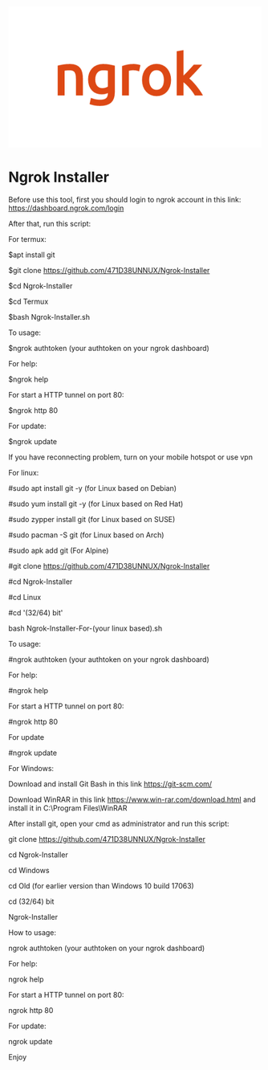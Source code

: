 ![](ngrok+(1).png)

# Ngrok Installer

Before use this tool, first you should login to ngrok account in this link: https://dashboard.ngrok.com/login 

After that, run this script:

For termux:

$apt install git

$git clone https://github.com/471D38UNNUX/Ngrok-Installer

$cd Ngrok-Installer

$cd Termux

$bash Ngrok-Installer.sh

To usage:

$ngrok authtoken (your authtoken on your ngrok dashboard)

For help:

$ngrok help

For start a HTTP tunnel on port 80:

$ngrok http 80

For update:

$ngrok update

If you have reconnecting problem, turn on your mobile hotspot or use vpn

For linux:


#sudo apt install git -y (for Linux based on Debian)

#sudo yum install git -y (for Linux based on Red Hat)

#sudo zypper install git (for Linux based on SUSE)

#sudo  pacman -S git (for Linux based on Arch)

#sudo apk add git (For Alpine)

#git clone https://github.com/471D38UNNUX/Ngrok-Installer

#cd Ngrok-Installer

#cd Linux

#cd '(32/64) bit'

bash Ngrok-Installer-For-(your linux based).sh

To usage:

#ngrok authtoken (your authtoken on your ngrok dashboard)

For help:

#ngrok help

For start a HTTP tunnel on port 80:

#ngrok http 80

For update

#ngrok update

For Windows:

Download and install Git Bash in this link https://git-scm.com/

Download WinRAR in this link https://www.win-rar.com/download.html and install it in C:\Program Files\WinRAR

After install git, open your cmd as administrator and run this script:

git clone https://github.com/471D38UNNUX/Ngrok-Installer

cd Ngrok-Installer

cd Windows

cd Old (for earlier version than Windows 10 build 17063)

cd (32/64) bit

Ngrok-Installer

How to usage:

ngrok authtoken (your authtoken on your ngrok dashboard)

For help:

ngrok help

For start a HTTP tunnel on port 80:

ngrok http 80

For update:

ngrok update

Enjoy
